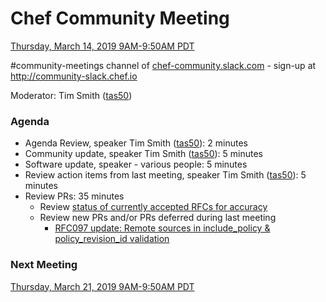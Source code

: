 # Chef Community Meeting

[Thursday, March 14, 2019 9AM-9:50AM PDT](http://everytimezone.com/#2019-03-14,240,cn3)

\#community-meetings channel of [chef-community.slack.com](http://chef-community.slack.com) - sign-up at <http://community-slack.chef.io>

Moderator: Tim Smith ([tas50](https://www.github.com/tas50/))

### Agenda
* Agenda Review, speaker Tim Smith ([tas50](https://www.github.com/tas50/)): 2 minutes
* Community update, speaker Tim Smith ([tas50](https://www.github.com/tas50/)): 5 minutes
* Software update, speaker - various people: 5 minutes
* Review action items from last meeting, speaker Tim Smith ([tas50](https://www.github.com/tas50/)): 5 minutes
* Review PRs:  35 minutes
  * Review [status of currently accepted RFCs for accuracy](https://chef.github.io/chef-rfc/)
  * Review new PRs and/or PRs deferred during last meeting
    * [RFC097 update: Remote sources in include_policy & policy_revision_id validation](https://github.com/chef/chef-rfc/pull/333)

### Next Meeting

[Thursday, March 21, 2019 9AM-9:50AM PDT](http://everytimezone.com/#2019-03-21,240,cn3)
